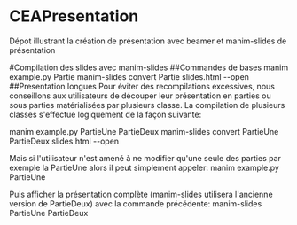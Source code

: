 # CEAPresentation
Dépot illustrant la création de présentation avec beamer et manim-slides de présentation



#Compilation des slides avec manim-slides
##Commandes de bases
manim example.py Partie
manim-slides convert Partie slides.html --open
##Presentation longues
Pour éviter des recompilations excessives, nous conseillons aux utilisateurs de découper leur présentation en parties ou sous parties matérialisées par plusieurs classe. La compilation de plusieurs classes s'effectue logiquement de la façon suivante:

manim example.py PartieUne PartieDeux
manim-slides convert PartieUne PartieDeux slides.html --open

Mais si l'utilisateur n'est amené à ne modifier qu'une seule des parties par exemple la PartieUne alors il peut simplement appeler:
manim example.py PartieUne

Puis afficher la présentation complète (manim-slides utilisera l'ancienne version de PartieDeux) avec la commande précédente:
manim-slides PartieUne PartieDeux
